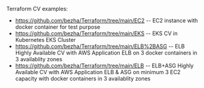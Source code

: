 Terraform CV examples:
- https://github.com/bezha/Terraform/tree/main/EC2 -- EC2 instance with docker container for test purpose
- https://github.com/bezha/Terraform/tree/main/EKS -- EKS CV in Kubernetes EKS Cluster
- https://github.com/bezha/Terraform/tree/main/ELB%2BASG -- ELB Highly Available CV with AWS Application ELB on 3 docker containers in 3 availablity zones
- https://github.com/bezha/Terraform/tree/main/ELB -- ELB+ASG Highly Available CV with AWS Application ELB & ASG on minimum 3 EC2 capacity with docker containers in 3 availablity zones
